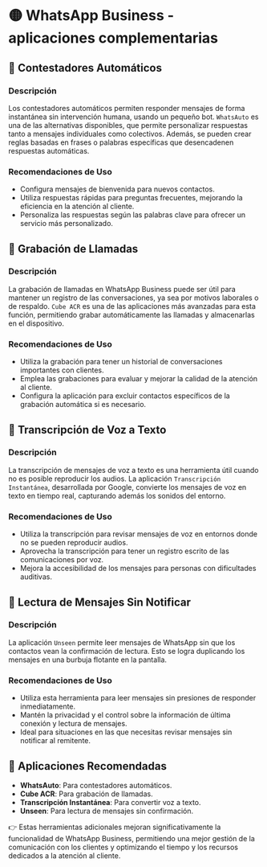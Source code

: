 # 🟡 WhatsApp Business - aplicaciones complementarias

## 🎯 Contestadores Automáticos
### Descripción
Los contestadores automáticos permiten responder mensajes de forma instantánea sin intervención humana, usando un pequeño bot. `WhatsAuto` es una de las alternativas disponibles, que permite personalizar respuestas tanto a mensajes individuales como colectivos. Además, se pueden crear reglas basadas en frases o palabras específicas que desencadenen respuestas automáticas.

### Recomendaciones de Uso
- Configura mensajes de bienvenida para nuevos contactos.
- Utiliza respuestas rápidas para preguntas frecuentes, mejorando la eficiencia en la atención al cliente.
- Personaliza las respuestas según las palabras clave para ofrecer un servicio más personalizado.

## 🎯 Grabación de Llamadas
### Descripción
La grabación de llamadas en WhatsApp Business puede ser útil para mantener un registro de las conversaciones, ya sea por motivos laborales o de respaldo. `Cube ACR` es una de las aplicaciones más avanzadas para esta función, permitiendo grabar automáticamente las llamadas y almacenarlas en el dispositivo.

### Recomendaciones de Uso
- Utiliza la grabación para tener un historial de conversaciones importantes con clientes.
- Emplea las grabaciones para evaluar y mejorar la calidad de la atención al cliente.
- Configura la aplicación para excluir contactos específicos de la grabación automática si es necesario.

## 🎯 Transcripción de Voz a Texto
### Descripción
La transcripción de mensajes de voz a texto es una herramienta útil cuando no es posible reproducir los audios. La aplicación `Transcripción Instantánea`, desarrollada por Google, convierte los mensajes de voz en texto en tiempo real, capturando además los sonidos del entorno.

### Recomendaciones de Uso
- Utiliza la transcripción para revisar mensajes de voz en entornos donde no se pueden reproducir audios.
- Aprovecha la transcripción para tener un registro escrito de las comunicaciones por voz.
- Mejora la accesibilidad de los mensajes para personas con dificultades auditivas.

## 🎯 Lectura de Mensajes Sin Notificar
### Descripción
La aplicación `Unseen` permite leer mensajes de WhatsApp sin que los contactos vean la confirmación de lectura. Esto se logra duplicando los mensajes en una burbuja flotante en la pantalla.

### Recomendaciones de Uso
- Utiliza esta herramienta para leer mensajes sin presiones de responder inmediatamente.
- Mantén la privacidad y el control sobre la información de última conexión y lectura de mensajes.
- Ideal para situaciones en las que necesitas revisar mensajes sin notificar al remitente.

## 🎯 Aplicaciones Recomendadas
- **WhatsAuto**: Para contestadores automáticos.
- **Cube ACR**: Para grabación de llamadas.
- **Transcripción Instantánea**: Para convertir voz a texto.
- **Unseen**: Para lectura de mensajes sin confirmación.

👉 Estas herramientas adicionales mejoran significativamente la funcionalidad de WhatsApp Business, permitiendo una mejor gestión de la comunicación con los clientes y optimizando el tiempo y los recursos dedicados a la atención al cliente.